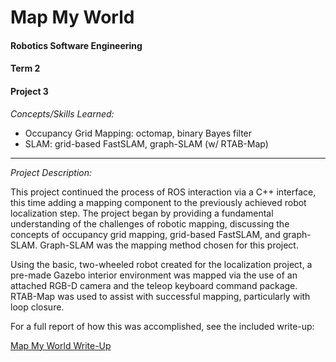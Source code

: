 # Map My World #
#### Robotics Software Engineering ####
#### Term 2 ####
#### Project 3 ####

_Concepts/Skills Learned:_
  * Occupancy Grid Mapping: octomap, binary Bayes filter
  * SLAM: grid-based FastSLAM, graph-SLAM (w/ RTAB-Map)

---

_Project Description:_

This project continued the process of ROS interaction via a C++ interface, this time adding a mapping component to the previously achieved robot localization step. The project began by providing a fundamental understanding of the challenges of robotic mapping, discussing the concepts of occupancy grid mapping, grid-based FastSLAM, and graph-SLAM. Graph-SLAM was the mapping method chosen for this project.

Using the basic, two-wheeled robot created for the localization project, a pre-made Gazebo interior environment was mapped via the use of an attached RGB-D camera and the teleop keyboard command package. RTAB-Map was used to assist with successful mapping, particularly with loop closure.
     
   For a full report of how this was accomplished, see the included write-up: 
   
   [Map My World Write-Up](https://github.com/akompaniyets/Map-My-World/blob/master/Project%203%20Write-Up.pdf)

